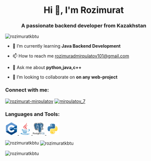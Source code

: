 

<h1 align="center">Hi 👋, I'm Rozimurat</h1>
<h3 align="center">A passionate backend developer from Kazakhstan</h3>

<p align="left"> <img src="https://komarev.com/ghpvc/?username=rozimuratkbtu&label=Profile%20views&color=0e75b6&style=flat" alt="rozimuratkbtu" /> </p>

- 🌱 I’m currently learning **Java Backend Development**

- 📫 How to reach me [rozimuradmirpulatov101@gmail.com](rozimuradmirpulatov101@gmail.com)

- 💬 Ask me about **python,java,c++**

- 👯 I’m looking to collaborate on **on any web-project**

<h3 align="left">Connect with me:</h3>
<p align="left">
<a href="https://linkedin.com/in/rozimurat-mirpulatov" target="blank"><img align="center" src="https://raw.githubusercontent.com/rahuldkjain/github-profile-readme-generator/master/src/images/icons/Social/linked-in-alt.svg" alt="rozimurat-mirpulatov" height="30" width="40" /></a>
<a href="https://instagram.com/mirpulatov_7" target="blank"><img align="center" src="https://raw.githubusercontent.com/rahuldkjain/github-profile-readme-generator/master/src/images/icons/Social/instagram.svg" alt="mirpulatov_7" height="30" width="40" /></a>
</p>

<h3 align="left">Languages and Tools:</h3>
<p align="left"> <a href="https://www.w3schools.com/cpp/" target="_blank" rel="noreferrer"> <img src="https://raw.githubusercontent.com/devicons/devicon/master/icons/cplusplus/cplusplus-original.svg" alt="cplusplus" width="40" height="40"/> </a> <a href="https://www.java.com" target="_blank" rel="noreferrer"> <img src="https://raw.githubusercontent.com/devicons/devicon/master/icons/java/java-original.svg" alt="java" width="40" height="40"/> </a> <a href="https://www.postgresql.org" target="_blank" rel="noreferrer"> <img src="https://raw.githubusercontent.com/devicons/devicon/master/icons/postgresql/postgresql-original-wordmark.svg" alt="postgresql" width="40" height="40"/> </a> <a href="https://www.python.org" target="_blank" rel="noreferrer"> <img src="https://raw.githubusercontent.com/devicons/devicon/master/icons/python/python-original.svg" alt="python" width="40" height="40"/> </a> </p>

<p><img align="left" src="https://github-readme-stats.vercel.app/api/top-langs?username=rozimuratkbtu&show_icons=true&locale=en&layout=compact" alt="rozimuratkbtu" /></p>

<p>&nbsp;<img align="center" src="https://github-readme-stats.vercel.app/api?username=rozimuratkbtu&show_icons=true&locale=en" alt="rozimuratkbtu" /></p>

<p><img align="center" src="https://github-readme-streak-stats.herokuapp.com/?user=rozimuratkbtu&" alt="rozimuratkbtu" /></p>
